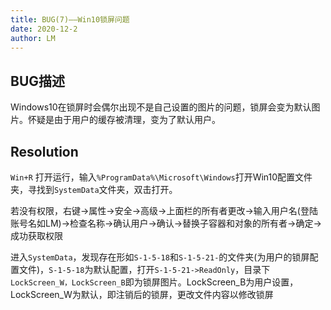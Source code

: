 ```yaml
---
title: BUG(7)——Win10锁屏问题
date: 2020-12-2
author: LM
---
```


## BUG描述

Windows10在锁屏时会偶尔出现不是自己设置的图片的问题，锁屏会变为默认图片。怀疑是由于用户的缓存被清理，变为了默认用户。

## Resolution

`Win+R` 打开运行，输入`%ProgramData%\Microsoft\Windows`打开Win10配置文件夹，寻找到`SystemData`文件夹，双击打开。

若没有权限，右键->属性->安全->高级->上面栏的所有者更改->输入用户名(登陆账号名如LM)->检查名称->确认用户->确认->替换子容器和对象的所有者->确定->成功获取权限

进入`SystemData`，发现存在形如`S-1-5-18`和`S-1-5-21-`的文件夹(为用户的锁屏配置文件)，`S-1-5-18`为默认配置，打开`S-1-5-21->ReadOnly`，目录下`LockScreen_W，LockScreen_B`即为锁屏图片。LockScreen_B为用户设置，LockScreen_W为默认，即注销后的锁屏，更改文件内容以修改锁屏

